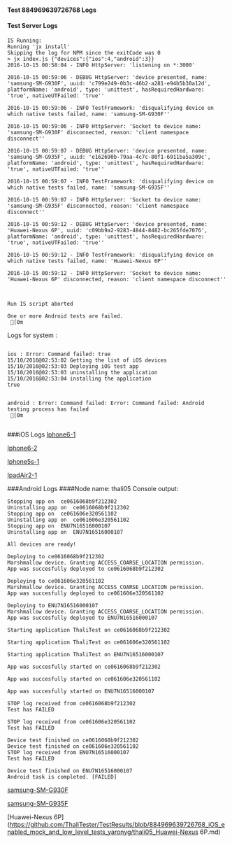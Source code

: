 #### Test 884969639726768 Logs

#### Test Server Logs
```
IS Running:
Running 'jx install'
Skipping the log for NPM since the exitCode was 0
> jx index.js {"devices":{"ios":4,"android":3}}
2016-10-15 00:58:04 - INFO HttpServer: 'listening on *:3000'

2016-10-15 00:59:06 - DEBUG HttpServer: 'device presented, name: 'samsung-SM-G930F', uuid: 'c799e249-0b3c-46b2-a281-e94b5b30a12d', platformName: 'android', type: 'unittest', hasRequiredHardware: 'true', nativeUTFailed: 'true''

2016-10-15 00:59:06 - INFO TestFramework: 'disqualifying device on which native tests failed, name: 'samsung-SM-G930F''

2016-10-15 00:59:06 - INFO HttpServer: 'Socket to device name: 'samsung-SM-G930F' disconnected, reason: 'client namespace disconnect''

2016-10-15 00:59:07 - DEBUG HttpServer: 'device presented, name: 'samsung-SM-G935F', uuid: 'e162690b-79aa-4c7c-80f1-6911ba5a309c', platformName: 'android', type: 'unittest', hasRequiredHardware: 'true', nativeUTFailed: 'true''

2016-10-15 00:59:07 - INFO TestFramework: 'disqualifying device on which native tests failed, name: 'samsung-SM-G935F''

2016-10-15 00:59:07 - INFO HttpServer: 'Socket to device name: 'samsung-SM-G935F' disconnected, reason: 'client namespace disconnect''

2016-10-15 00:59:12 - DEBUG HttpServer: 'device presented, name: 'Huawei-Nexus 6P', uuid: 'c09bb9a2-9283-4844-8482-bc265fde7076', platformName: 'android', type: 'unittest', hasRequiredHardware: 'true', nativeUTFailed: 'true''

2016-10-15 00:59:12 - INFO TestFramework: 'disqualifying device on which native tests failed, name: 'Huawei-Nexus 6P''

2016-10-15 00:59:12 - INFO HttpServer: 'Socket to device name: 'Huawei-Nexus 6P' disconnected, reason: 'client namespace disconnect''


 
Run IS script aborted
 
One or more Android tests are failed.
 [0m

```


Logs for system : 
```

ios : Error: Command failed: true
15/10/2016@02:53:02 Getting the list of iOS devices 
15/10/2016@02:53:03 Deploying iOS test app 
15/10/2016@02:53:03 uninstalling the application 
15/10/2016@02:53:04 installing the application 
true


android : Error: Command failed: Error: Command failed: Android testing process has failed
 [0m


```
###iOS Logs
[Iphone6-1](https://github.com/ThaliTester/TestResults/blob/884969639726768_iOS_enabled_mock_and_low_level_tests_yaronyg/iOS_Iphone6-1.md)

[Iphone6-2](https://github.com/ThaliTester/TestResults/blob/884969639726768_iOS_enabled_mock_and_low_level_tests_yaronyg/iOS_Iphone6-2.md)

[Iphone5s-1](https://github.com/ThaliTester/TestResults/blob/884969639726768_iOS_enabled_mock_and_low_level_tests_yaronyg/iOS_Iphone5s-1.md)

[IpadAir2-1](https://github.com/ThaliTester/TestResults/blob/884969639726768_iOS_enabled_mock_and_low_level_tests_yaronyg/iOS_IpadAir2-1.md)


###Android Logs
####Node name: thali05
Console output:
```
Stopping app on  ce0616068b9f212302
Uninstalling app on  ce0616068b9f212302
Stopping app on  ce061606e320561102
Uninstalling app on  ce061606e320561102
Stopping app on  ENU7N16516000107
Uninstalling app on  ENU7N16516000107

All devices are ready!

Deploying to ce0616068b9f212302
Marshmallow device. Granting ACCESS_COARSE_LOCATION permission.
App was succesfully deployed to ce0616068b9f212302

Deploying to ce061606e320561102
Marshmallow device. Granting ACCESS_COARSE_LOCATION permission.
App was succesfully deployed to ce061606e320561102

Deploying to ENU7N16516000107
Marshmallow device. Granting ACCESS_COARSE_LOCATION permission.
App was succesfully deployed to ENU7N16516000107

Starting application ThaliTest on ce0616068b9f212302

Starting application ThaliTest on ce061606e320561102

Starting application ThaliTest on ENU7N16516000107

App was succesfully started on ce0616068b9f212302

App was succesfully started on ce061606e320561102

App was succesfully started on ENU7N16516000107

STOP log received from ce0616068b9f212302
Test has FAILED

STOP log received from ce061606e320561102
Test has FAILED

Device test finished on ce0616068b9f212302 
Device test finished on ce061606e320561102 
STOP log received from ENU7N16516000107
Test has FAILED

Device test finished on ENU7N16516000107 
Android task is completed. [FAILED]
```
[samsung-SM-G930F](https://github.com/ThaliTester/TestResults/blob/884969639726768_iOS_enabled_mock_and_low_level_tests_yaronyg/thali05_samsung-SM-G930F.md)

[samsung-SM-G935F](https://github.com/ThaliTester/TestResults/blob/884969639726768_iOS_enabled_mock_and_low_level_tests_yaronyg/thali05_samsung-SM-G935F.md)

[Huawei-Nexus 6P](https://github.com/ThaliTester/TestResults/blob/884969639726768_iOS_enabled_mock_and_low_level_tests_yaronyg/thali05_Huawei-Nexus 6P.md)




